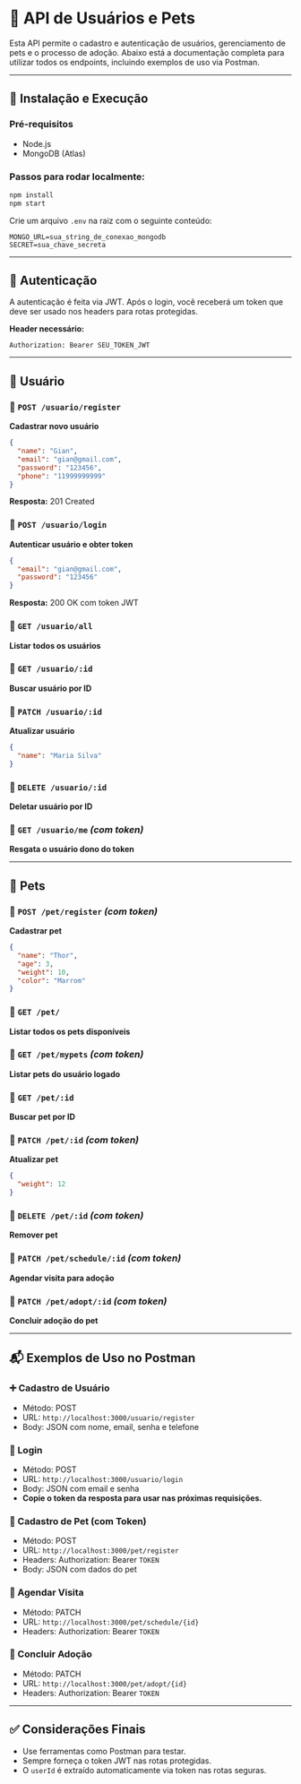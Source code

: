 # 🐾 API de Usuários e Pets

Esta API permite o cadastro e autenticação de usuários, gerenciamento de pets e o processo de adoção. Abaixo está a documentação completa para utilizar todos os endpoints, incluindo exemplos de uso via Postman.

---

## 🚀 Instalação e Execução

### Pré-requisitos

* Node.js
* MongoDB (Atlas)

### Passos para rodar localmente:

```bash
npm install
npm start
```

Crie um arquivo `.env` na raiz com o seguinte conteúdo:

```env
MONGO_URL=sua_string_de_conexao_mongodb
SECRET=sua_chave_secreta
```

---

## 🔐 Autenticação

A autenticação é feita via JWT. Após o login, você receberá um token que deve ser usado nos headers para rotas protegidas.

**Header necessário:**

```
Authorization: Bearer SEU_TOKEN_JWT
```

---

## 👤 Usuário

### 📍 `POST /usuario/register`

**Cadastrar novo usuário**

```json
{
  "name": "Gian",
  "email": "gian@gmail.com",
  "password": "123456",
  "phone": "11999999999"
}
```

**Resposta:** 201 Created

### 📍 `POST /usuario/login`

**Autenticar usuário e obter token**

```json
{
  "email": "gian@gmail.com",
  "password": "123456"
}
```

**Resposta:** 200 OK com token JWT

### 📍 `GET /usuario/all`

**Listar todos os usuários**

### 📍 `GET /usuario/:id`

**Buscar usuário por ID**

### 📍 `PATCH /usuario/:id`

**Atualizar usuário**

```json
{
  "name": "Maria Silva"
}
```

### 📍 `DELETE /usuario/:id`

**Deletar usuário por ID**

### 📍 `GET /usuario/me` *(com token)*

**Resgata o usuário dono do token**

---

## 🐶 Pets

### 📍 `POST /pet/register` *(com token)*

**Cadastrar pet**

```json
{
  "name": "Thor",
  "age": 3,
  "weight": 10,
  "color": "Marrom"
}
```

### 📍 `GET /pet/`

**Listar todos os pets disponíveis**

### 📍 `GET /pet/mypets` *(com token)*

**Listar pets do usuário logado**

### 📍 `GET /pet/:id`

**Buscar pet por ID**

### 📍 `PATCH /pet/:id` *(com token)*

**Atualizar pet**

```json
{
  "weight": 12
}
```

### 📍 `DELETE /pet/:id` *(com token)*

**Remover pet**

### 📍 `PATCH /pet/schedule/:id` *(com token)*

**Agendar visita para adoção**

### 📍 `PATCH /pet/adopt/:id` *(com token)*

**Concluir adoção do pet**

---

## 📬 Exemplos de Uso no Postman

### ➕ Cadastro de Usuário

* Método: POST
* URL: `http://localhost:3000/usuario/register`
* Body: JSON com nome, email, senha e telefone

### 🔐 Login

* Método: POST
* URL: `http://localhost:3000/usuario/login`
* Body: JSON com email e senha
* **Copie o token da resposta para usar nas próximas requisições.**

### 🐶 Cadastro de Pet (com Token)

* Método: POST
* URL: `http://localhost:3000/pet/register`
* Headers: Authorization: Bearer `TOKEN`
* Body: JSON com dados do pet

### 📆 Agendar Visita

* Método: PATCH
* URL: `http://localhost:3000/pet/schedule/{id}`
* Headers: Authorization: Bearer `TOKEN`

### 🏡 Concluir Adoção

* Método: PATCH
* URL: `http://localhost:3000/pet/adopt/{id}`
* Headers: Authorization: Bearer `TOKEN`

---

## ✅ Considerações Finais

* Use ferramentas como Postman para testar.
* Sempre forneça o token JWT nas rotas protegidas.
* O `userId` é extraído automaticamente via token nas rotas seguras.
